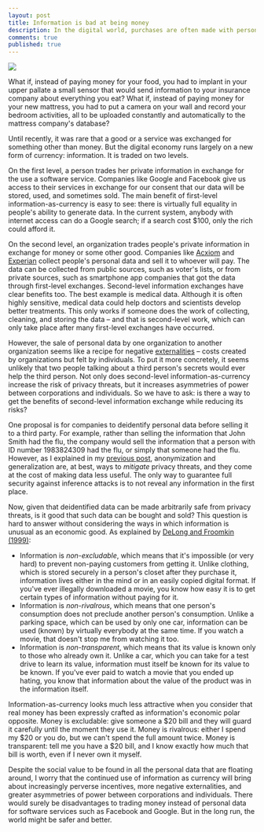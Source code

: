 ```yaml
---
layout: post
title: Information is bad at being money
description: In the digital world, purchases are often made with personal data rather than with money. This might turn out to be kind of absurd.
comments: true
published: true
---
```


![](../assets/img/info_bad_at_being_money/info_vs_money.png)

What if, instead of paying money for your food, you had to implant in your upper pallate a small sensor that would send information to your insurance company about everything you eat? What if, instead of paying money for your new mattress, you had to put a camera on your wall and record your bedroom activities, all to be uploaded constantly and automatically to the mattress company's database?

Until recently, it was rare that a good or a service was exchanged for something other than money. But the digital economy runs largely on a new form of currency: information. It is traded on two levels.

On the first level, a person trades her private information in exchange for the use a software service. Companies like Google and Facebook give us access to their services in exchange for our consent that our data will be stored, used, and sometimes sold. The main benefit of first-level information-as-currency is easy to see: there is virtually full equality in people's ability to generate data. In the current system, anybody with internet access can do a Google search; if a search cost \$100, only the rich could afford it.

On the second level, an organization trades people's private information in exchange for money or some other good. Companies like [Acxiom](https://en.wikipedia.org/wiki/Acxiom) and [Experian](https://en.wikipedia.org/wiki/Experian) collect people's personal data and sell it to whoever will pay. The data can be collected from public sources, such as voter's lists, or from private sources, such as smartphone app companies that got the data through first-level exchanges. Second-level information exchanges have clear benefits too. The best example is medical data. Although it is often highly sensitive, medical data could help doctors and scientists develop better treatments. This only works if someone does the work of collecting, cleaning, and storing the data – and that is second-level work, which can only take place after many first-level exchanges have occurred.

However, the sale of personal data by one organization to another organization seems like a recipe for negative [externalities](https://en.wikipedia.org/wiki/Externality) – costs created by organizations but felt by individuals. To put it more concretely, it seems unlikely that two people talking about a third person's secrets would ever help the third person. Not only does second-level information-as-currency increase the risk of privacy threats, but it increases asymmetries of power between corporations and individuals. So we have to ask: is there a way to get the benefits of second-level information exchange while reducing its risks?
 
One proposal is for companies to deidentify personal data before selling it to a third party. For example, rather than selling the information that John Smith had the flu, the company would sell the information that a person with ID number 1983824309 had the flu, or simply that someone had the flu. However, as I explained in my [previous post](https://laingdk.github.io/information-theory-and-tradeoffs-in-data-disclosure/), anonymization and generalization are, at best, ways to *mitigate* privacy threats, and they come at the cost of making data less useful. The only way to guarantee full security against inference attacks is to not reveal any information in the first place.
 
Now, given that deidentified data can be made arbitrarily safe from privacy threats, is it good that such data can be bought and sold? This question is hard to answer without considering the ways in which information is unusual as an economic good. As explained by [DeLong and Froomkin (1999)](http://personal.law.miami.edu/~froomkin/articles/spec.htm):
 
- Information is *non-excludable*, which means that it's impossible (or very hard) to prevent non-paying customers from getting it. Unlike clothing, which is stored securely in a person's closet after they purchase it, information lives either in the mind or in an easily copied digital format. If you've ever illegally downloaded a movie, you know how easy it is to get certain types of information without paying for it. 
- Information is *non-rivalrous*, which means that one person's consumption does not preclude another person's consumption. Unlike a parking space, which can be used by only one car, information can be used (known) by virtually everybody at the same time. If you watch a movie, that doesn't stop me from watching it too.
- Information is *non-transparent*, which means that its value is known only to those who already own it. Unlike a car, which you can take for a test drive to learn its value, information must itself be known for its value to be known. If you've ever paid to watch a movie that you ended up hating, you know that information about the value of the product was in the information itself.
 
Information-as-currency looks much less attractive when you consider that real money has been expressly crafted as information's economic polar opposite. Money is excludable: give someone a \$20 bill and they will guard it carefully until the moment they use it. Money is rivalrous: either I spend my \$20 or you do, but we can't spend the full amount twice. Money is transparent: tell me you have a \$20 bill, and I know exactly how much that bill is worth, even if I never own it myself.
 
Despite the social value to be found in all the personal data that are floating around, I worry that the continued use of information as currency will bring about increasingly perverse incentives, more negative externalities, and greater asymmetries of power between corporations and individuals. There would surely be disadvantages to trading money instead of personal data for software services such as Facebook and Google. But in the long run, the world might be safer and better.